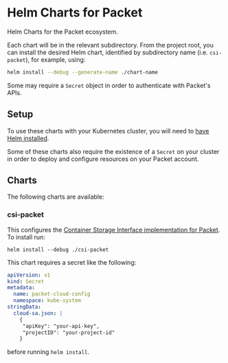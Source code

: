 # Helm Charts for Packet

Helm Charts for the Packet ecosystem.

Each chart will be in the relevant subdirectory. From the project root, you can install the desired Helm chart, identified by subdirectory name (i.e. `csi-packet`), for example, using:

```bash
helm install --debug --generate-name ./chart-name
```

Some may require a `Secret` object in order to authenticate with Packet's APIs.

## Setup

To use these charts with your Kubernetes cluster, you will need to [have Helm installed](https://v3.helm.sh/docs/intro/install/).

Some of these charts also require the existence of a `Secret` on your cluster in order to deploy and configure resources on your Packet account.

## Charts

The following charts are available:

### csi-packet

This configures the [Container Storage Interface implementation for Packet](https://github.com/packethost/csi-packet). To install run:

```
helm install --debug ./csi-packet
```

This chart requires a secret like the following:

```yaml
apiVersion: v1
kind: Secret
metadata:
  name: packet-cloud-config
  namespace: kube-system
stringData:
  cloud-sa.json: |
    {
     "apiKey": "your-api-key",
     "projectID": "your-project-id"
    }
```

before running `helm install`.